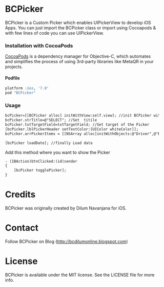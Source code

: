 BCPicker
======

BCPicker is a Custom Picker which enables UIPickerView to develop iOS Apps. You can just import the BCPicker class or import using Cocoapods & with few lines of code you can use UIPickerView.

### Installation with CocoaPods

[CocoaPods](http://cocoapods.org) is a dependency manager for Objective-C, which automates and simplifies the process of using 3rd-party libraries like MetaQR in your projects.

#### Podfile

```ruby
platform :ios, '7.0'
pod "BCPicker"
```
### Usage

```html
bcPicker=[[BCPicker alloc] initWithView:self.view]; //init BCPicker with self.view
bcPicker.strTitle=@"SELECT"; //Set  titile
bcPicker.txtTargetField=txtTargetField; //Set target of the Picker
[bcPicker.lblPickerHeader setTextColor:[UIColor whiteColor]];
bcPicker.arrPickerItems = [[NSArray alloc]initWithObjects:@"Driver",@"Branch Manager",@"Manager",@"Owner",@"Sales Person",@"Other", nil];
    
[bcPicker loadDate]; //finally Load data
```

Add this method where you want to show the Picker

```html
- (IBAction)btnClicked:(id)sender 
{
    [bcPicker togglePicker];
}
```

<h1>

<h1>
Credits
</h1>
BCPicker was originally created by Dilum Navanjana for iOS.

<h1>
Contact
</h1>

Follow BCPicker on Blog (http://bcdilumonline.blogspot.com)

<h1>
License
</h1>
BCPicker is available under the MIT license. See the LICENSE file for more info.
